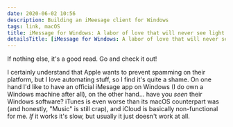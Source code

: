 ```yaml
---
date: 2020-06-02 10:56
description: Building an iMeesage client for Windows
tags: link, macOS
title: iMessage for Windows: A labor of love that will never see light of day (2018)
detailsTitle: [iMessage for Windows: A labor of love that will never see light of day (2018)](https://neosmart.net/blog/2018/imessage-for-windows/)
---
```


If nothing else, it's a good read. Go and check it out!

I certainly understand that Apple wants to prevent spamming on their platform, but I love automating stuff, so I find it's quite a shame. On one hand I'd like to have an official iMesage app on Windows (I do own a Windows machine after all), on the other hand... have you *seen* their Windows software? iTunes is even worse than its macOS counterpart was (and honestly, "Music" is still crap), and iCloud is basically non-functional for me. *If* it works it's slow, but usually it just doesn't work at all.
